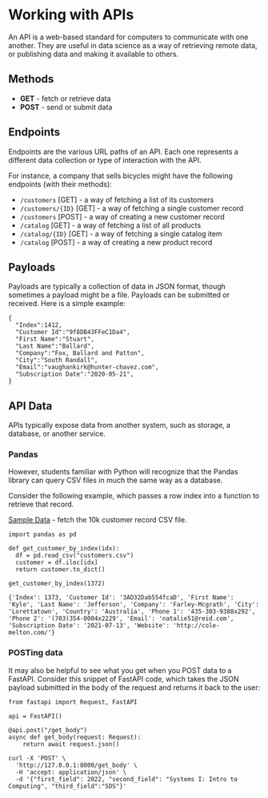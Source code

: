 # Working with APIs

An API is a web-based standard for computers to communicate with one another. They are useful in data science as a way of retrieving remote data, or publishing data and making it available to others.

## Methods

- **GET** - fetch or retrieve data
- **POST** - send or submit data

## Endpoints

Endpoints are the various URL paths of an API. Each one represents a different data collection or type of interaction with the API.

For instance, a company that sells bicycles might have the following endpoints (with their methods):

- `/customers` [GET] - a way of fetching a list of its customers
- `/customers/{ID}` [GET] - a way of fetching a single customer record
- `/customers` [POST] - a way of creating a new customer record
- `/catalog` [GET] - a way of fetching a list of all products
- `/catalog/{ID}` [GET] - a way of fetching a single catalog item
- `/catalog` [POST] - a way of creating a new product record

## Payloads

Payloads are typically a collection of data in JSON format, though sometimes a payload might be a file. Payloads can be submitted or received. Here is a simple example:

```
{
  "Index":1412,
  "Customer Id":"9f8DB43FFeC1Da4",
  "First Name":"Stuart",
  "Last Name":"Ballard",
  "Company":"Fox, Ballard and Patton",
  "City":"South Randall",
  "Email":"vaughankirk@hunter-chavez.com",
  "Subscription Date":"2020-05-21",
}
```

## API Data

APIs typically expose data from another system, such as storage, a database, or another service.

### Pandas

However, students familiar with Python will recognize that the Pandas library can query CSV files in much the same way as a database.

Consider the following example, which passes a row index into a function to retrieve that record.

[Sample Data](customers.csv) - fetch the 10k customer record CSV file.

```
import pandas as pd

def get_customer_by_index(idx):
  df = pd.read_csv("customers.csv")
  customer = df.iloc[idx]
  return customer.to_dict()

get_customer_by_index(1372)
```

```
{'Index': 1373, 'Customer Id': '3AD32Dab554fcaD', 'First Name': 'Kyle', 'Last Name': 'Jefferson', 'Company': 'Farley-Mcgrath', 'City': 'Lorettatown', 'Country': 'Australia', 'Phone 1': '435-303-9388x292', 'Phone 2': '(703)354-0004x2229', 'Email': 'natalie51@reid.com', 'Subscription Date': '2021-07-13', 'Website': 'http://cole-melton.com/'}
```

### POSTing data

It may also be helpful to see what you get when you POST data to a FastAPI. Consider this snippet of FastAPI code, which takes the JSON payload submitted in the body of the request and returns it back to the user:

```
from fastapi import Request, FastAPI

api = FastAPI()

@api.post("/get_body")
async def get_body(request: Request):
    return await request.json()
```
```
curl -X 'POST' \
  'http://127.0.0.1:8000/get_body' \
  -H 'accept: application/json' \
  -d '{"first_field": 2022, "second_field": "Systems I: Intro to Computing", "third_field":"SDS"}'
